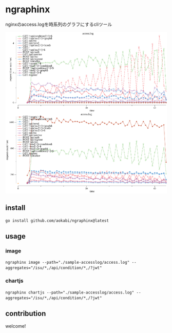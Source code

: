 # ngraphinx
nginxのaccess.logを時系列のグラフにするcliツール


![](./docs/sample.png)

## install
`go install github.com/aokabi/ngraphinx@latest`

## usage
### image
`ngraphinx image --path="./sample-accesslog/access.log" --aggregates="/isu/*,/api/condition/*,/?jwt"`

### chartjs
`ngraphinx chartjs --path="./sample-accesslog/access.log" --aggregates="/isu/*,/api/condition/*,/?jwt"`


## contribution
welcome!
